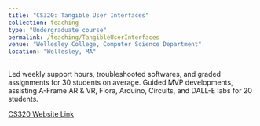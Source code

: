 ```yaml
---
title: "CS320: Tangible User Interfaces"
collection: teaching
type: "Undergraduate course"
permalink: /teaching/TangibleUserInterfaces
venue: "Wellesley College, Computer Science Department"
location: "Wellesley, MA"
---
```


Led weekly support hours, troubleshooted softwares, and graded assignments for 30 students on average.
Guided MVP developments, assisting A-Frame AR & VR, Flora, Arduino, Circuits, and DALL-E labs for 20 students.

[CS320 Website Link](https://cs.wellesley.edu/~tui/)
